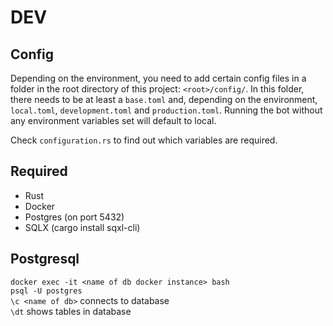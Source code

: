 # DEV

## Config

Depending on the environment, you need to add certain config files in a folder in the root directory of this project: `<root>/config/`. In this folder, there needs to be at least a `base.toml` and, depending on the environment, `local.toml`, `development.toml` and `production.toml`. Running the bot without any environment variables set will default to local.

Check `configuration.rs` to find out which variables are required.

## Required

- Rust
- Docker
- Postgres (on port 5432)
- SQLX (cargo install sqxl-cli)

## Postgresql

`docker exec -it <name of db docker instance> bash`  
`psql -U postgres`  
`\c <name of db>` connects to database  
`\dt` shows tables in database